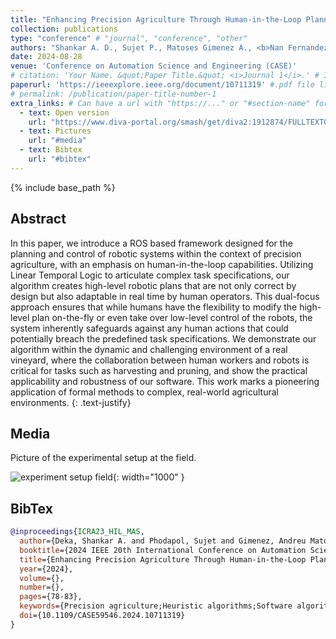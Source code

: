 ```yaml
---
title: "Enhancing Precision Agriculture Through Human-in-the-Loop Planning and Control"
collection: publications
type: "conference" # "journal", "conference", "other"
authors: "Shankar A. D., Sujet P., Matoses Gimenez A., <b>Nan Fernandez-Ayala V.</b>, Wong R., Yu P., Tan X. and V. Dimarogonas D."
date: 2024-08-28
venue: 'Conference on Automation Science and Engineering (CASE)'
# citation: 'Your Name. &quot;Paper Title.&quot; <i>Journal 1</i>.' # If not defined, the recommended citation is automatically generated
paperurl: 'https://ieeexplore.ieee.org/document/10711319' #.pdf file link, can be "http://..." or a file name inside files/
# permalink: /publication/paper-title-number-1
extra_links: # Can have a url with "https://..." or "#section-name" for a reference to a section in this .md page, e.g #media
  - text: Open version
    url: "https://www.diva-portal.org/smash/get/diva2:1912874/FULLTEXT01.pdf"
  - text: Pictures
    url: "#media"
  - text: Bibtex
    url: "#bibtex"
---
```

{% include base_path %}
## Abstract

In this paper, we introduce a ROS based framework designed for the planning and control of robotic systems within the context of precision agriculture, with an emphasis on human-in-the-loop capabilities. Utilizing Linear Temporal Logic to articulate complex task specifications, our algorithm creates high-level robotic plans that are not only correct by design but also adaptable in real time by human operators. This dual-focus approach ensures that while humans have the flexibility to modify the high-level plan on-the-fly or even take over low-level control of the robots, the system inherently safeguards against any human actions that could potentially breach the predefined task specifications. We demonstrate our algorithm within the dynamic and challenging environment of a real vineyard, where the collaboration between human workers and robots is critical for tasks such as harvesting and pruning, and show the practical applicability and robustness of our software. This work marks a pioneering application of formal methods to complex, real-world agricultural environments.
{: .text-justify}

## Media
Picture of the experimental setup at the field.

![experiment setup field]({{base_path}}/images/case24/Canopies_hardware_3-min.png){: width="1000" }

## BibTex

```bibtex
@inproceedings{ICRA23_HIL_MAS,
  author={Deka, Shankar A. and Phodapol, Sujet and Gimenez, Andreu Matoses and Fernandez-Ayala, Victor Nan and Wong, Rufus and Yu, Pian and Tan, Xiao and Dimarogonas, Dimos V.},
  booktitle={2024 IEEE 20th International Conference on Automation Science and Engineering (CASE)}, 
  title={Enhancing Precision Agriculture Through Human-in-the-Loop Planning and Control}, 
  year={2024},
  volume={},
  number={},
  pages={78-83},
  keywords={Precision agriculture;Heuristic algorithms;Software algorithms;Robustness;Human in the loop;Software;Real-time systems;Planning;Robots;Multi-agent systems},
  doi={10.1109/CASE59546.2024.10711319}
}
```